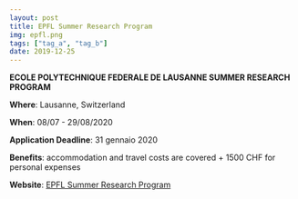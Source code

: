 ```yaml
---
layout: post
title: EPFL Summer Research Program
img: epfl.png
tags: ["tag_a", "tag_b"]
date: 2019-12-25
---
```


**ECOLE POLYTECHNIQUE FEDERALE DE LAUSANNE SUMMER RESEARCH PROGRAM**

**Where**: Lausanne, Switzerland

**When**: 08/07 - 29/08/2020 

**Application Deadline**: 31 gennaio 2020

**Benefits**: accommodation and travel costs are covered + 1500 CHF for personal expenses

**Website**: [EPFL Summer Research Program](https://www.epfl.ch/schools/sv/education/summer-research-program/)

